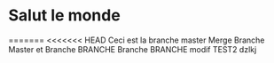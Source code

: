 
# Salut le monde
=======
<<<<<<< HEAD
Ceci est la branche master
Merge Branche Master et Branche BRANCHE
Branche BRANCHE modif
TEST2
dzlkj
